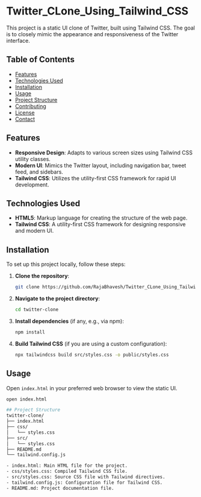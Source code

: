 # Twitter_CLone_Using_Tailwind_CSS

This project is a static UI clone of Twitter, built using Tailwind CSS. The goal is to closely mimic the appearance and responsiveness of the Twitter interface.

## Table of Contents
- [Features](#features)
- [Technologies Used](#technologies-used)
- [Installation](#installation)
- [Usage](#usage)
- [Project Structure](#project-structure)
- [Contributing](#contributing)
- [License](#license)
- [Contact](#contact)

## Features

- **Responsive Design**: Adapts to various screen sizes using Tailwind CSS utility classes.
- **Modern UI**: Mimics the Twitter layout, including navigation bar, tweet feed, and sidebars.
- **Tailwind CSS**: Utilizes the utility-first CSS framework for rapid UI development.

## Technologies Used

- **HTML5**: Markup language for creating the structure of the web page.
- **Tailwind CSS**: A utility-first CSS framework for designing responsive and modern UI.

## Installation

To set up this project locally, follow these steps:

1. **Clone the repository**:
    ```bash
    git clone https://github.com/RajaBhavesh/Twitter_CLone_Using_Tailwind_CSS/
    ```
2. **Navigate to the project directory**:
    ```bash
    cd twitter-clone
    ```
3. **Install dependencies** (if any, e.g., via npm):
    ```bash
    npm install
    ```
4. **Build Tailwind CSS** (if you are using a custom configuration):
    ```bash
    npx tailwindcss build src/styles.css -o public/styles.css
    ```

## Usage

Open `index.html` in your preferred web browser to view the static UI.

```bash
open index.html

## Project Structure
twitter-clone/
├── index.html
├── css/
│   └── styles.css
├── src/
│   └── styles.css
├── README.md
└── tailwind.config.js

- index.html: Main HTML file for the project.
- css/styles.css: Compiled Tailwind CSS file.
- src/styles.css: Source CSS file with Tailwind directives.
- tailwind.config.js: Configuration file for Tailwind CSS.
- README.md: Project documentation file.
